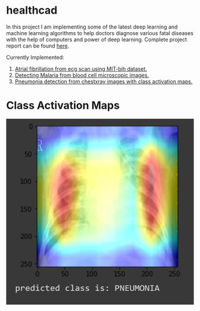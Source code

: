 # healthcad
In this project I am implementing some of the latest deep learning and machine learning algorithms to help doctors diagnose various fatal diseases with the help of computers and power of deep learning. Complete project report can be found [here](https://drive.google.com/file/d/13qOEx4mpFglDD5X2u8HcW9fq6KVdhsO9/view?usp=sharing).

Currently Implemented:

1. [Atrial fibrillation from ecg scan using MIT-bih dataset.](https://github.com/ankitgargsma/healthcad/tree/master/ECGclassification)
2. [Detecting Malaria from blood cell microscopic images.](https://github.com/ankitgargsma/healthcad/tree/master/malaria)
3. [Pneumonia detection from chestxray images with class activation maps.](https://github.com/ankitgargsma/healthcad/blob/master/pneumoniadensenet.ipynb)


# Class Activation Maps
![](https://github.com/ankitgargsma/healthcad/blob/master/assets/Cam.PNG)
